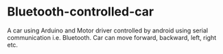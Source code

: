 # Bluetooth-controlled-car
A car using Arduino and Motor driver controlled by android using serial communication i.e. Bluetooth. Car can move forward, backward, left, right etc. 
